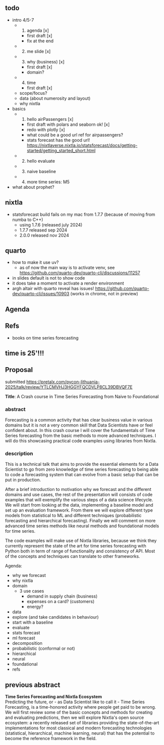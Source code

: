 ## todo

- intro 4/5-7
  - 1. agenda [x]
    - first draft [x]
    - fix at the end
  - 2. me slide [x]
  - 3. why (business) [x]
    - first draft [x]
    - domain?
  - 4. time
    - first draft [x]
  - scope/focus?
  - data (about numerosity and layout)
  - why nixtla
- basics
  - 1. hello airPassengers [x]
    - first draft with polars and seaborn ok! [x]
    - redo with plotly [x]
    - what could be a good url ref for airpassengers?
    - stats forecast has the good url! https://nixtlaverse.nixtla.io/statsforecast/docs/getting-started/getting_started_short.html
  - 2. hello evaluate
  - 3. naive baseline
  - 4. more time series: M5
- what about prophet?

## nixtla

- statsforecast build fails on my mac from 1.7.7 (because of moving from numba to C++)
    - using 1.7.6 (released july 2024)
    - 1.7.7 released sep 2024
    - 2.0.0 released nov 2024

## quarto

- how to make it use uv?
    - as of now the main way is to activate venv, see https://github.com/quarto-dev/quarto-cli/discussions/11257
- in slides default is not to show code
- it does take a moment to activate a render environment
- argh altair with quarto reveal has issues! https://github.com/quarto-dev/quarto-cli/issues/10903 (works in chrome, not in preview)

## Agenda
## Refs
- books on time series forecasting

## time is 25'!!!

## Proposal

submitted https://pretalx.com/pycon-lithuania-2025/talk/review/YTLCMVHJ3HGGYFQCDVLP8CL39DBVQF7E

**Title**: A Crash course in Time Series Forecasting from Naive to Foundational

### abstract
Forecasting is a common activity that has clear business value in various domains but it is not a very common skill that Data Scientists have or feel confident about. In this crash course I will cover the fundamentals of Time Series forecasting from the basic methods to more advanced techniques. I will do this showcasing practical code examples using libraries from Nixtla.
### description
This is a technical talk that aims to provide the essential elements for a Data Scientist to go from zero knowledge of time series forecasting to being able to code a forecasting system that can evolve from a basic setup that can be put in production.

After a brief introduction to motivation why we forecast and the different domains and use cases, the rest of the presentation will consists of code examples that will exemplify the various steps of a data science lifecycle. We will start from looking at the data, implementing a baseline model and set up an evaluation framework. From there we will explore different type models from statistical to ML and different techniques (probabilistic forecasting and hierarchical forecasting). Finally we will comment on more advanced time series methods like neural methods and foundational models for time series.

The code examples will make use of Nixtla libraries, because we think they currently represent the state of the art for time series forecasting with Python both in term of range of functionality and consistency of API. Most of the concepts and techniques can translate to other frameworks.




Agenda:
- why we forecast
- why nixtla
- domain
	- 3 use cases
		- demand in supply chain (business)
		- expenses on a card? (customers)
		- energy?
- data
- explore (and take candidates in behaviour)
- start with a baseline
- evaluate
- stats forecast
- ml forecast
- decomposition
- probabilistic (conformal or not)
- hierarchical
- neural
- foundational
- refs


## previous abstract

**Time Series Forecasting and Nixtla Ecosystem**  
Predicting the future, or - as Data Scientist like to call it - Time Series Forecasting, is a time-honored activity where people get paid to be wrong.  
We will first review some of the basic concepts and methods for creating and evaluating predictions, then we will explore Nixtla's open source ecosystem: a recently released set of libraries providing the state-of-the-art implementations for most classical and modern forecasting technologies (statistical, hierarchical, machine learning, neural) that has the potential to become the reference framework in the field.